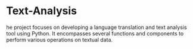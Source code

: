 # Text-Analysis
he project focuses on developing a language translation and text analysis tool using Python. It encompasses several functions and components to perform various operations on textual data.
